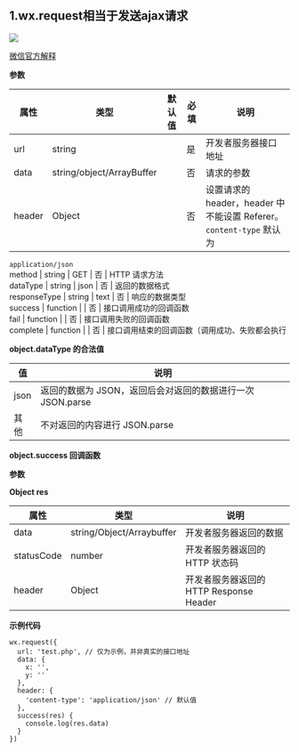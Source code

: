## 1.wx.request相当于发送ajax请求

![](https://img2018.cnblogs.com/blog/1825659/201910/1825659-20191012153523825-1457174104.gif)

[微信官方解释](https://developers.weixin.qq.com/miniprogram/dev/api/wx.request.html%22Title%22)

**参数**

属性 | 类型 | 默认值 | 必填 | 说明  
---|---|---|---|---  
url | string |  | 是 | 开发者服务器接口地址  
data | string/object/ArrayBuffer |  | 否 | 请求的参数  
header | Object |  | 否 | 设置请求的 header，header 中不能设置 Referer。`content-type` 默认为
`application/json`  
method | string | GET | 否 | HTTP 请求方法  
dataType | string | json | 否 | 返回的数据格式  
responseType | string | text | 否 | 响应的数据类型  
success | function |  | 否 | 接口调用成功的回调函数  
fail | function |  | 否 | 接口调用失败的回调函数  
complete | function |  | 否 | 接口调用结束的回调函数（调用成功、失败都会执行  
  
**object.dataType 的合法值**

值 | 说明  
---|---  
json | 返回的数据为 JSON，返回后会对返回的数据进行一次 JSON.parse  
其他 | 不对返回的内容进行 JSON.parse  
  
**object.success 回调函数**

**参数**

**Object res**

属性 | 类型 | 说明  
---|---|---  
data | string/Object/Arraybuffer | 开发者服务器返回的数据  
statusCode | number | 开发者服务器返回的 HTTP 状态码  
header | Object | 开发者服务器返回的 HTTP Response Header  
  
**示例代码**

    
    
    wx.request({
      url: 'test.php', // 仅为示例，并非真实的接口地址
      data: {
        x: '',
        y: ''
      },
      header: {
        'content-type': 'application/json' // 默认值
      },
      success(res) {
        console.log(res.data)
      }
    })


